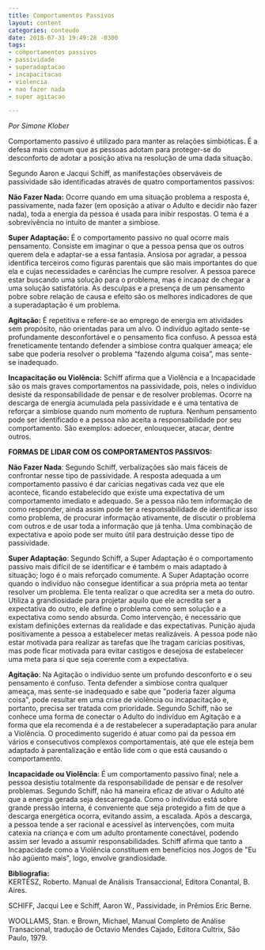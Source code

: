 ```yaml
---
title: Comportamentos Passivos
layout: content
categories: conteudo
date: 2018-07-31 19:49:28 -0300
tags:
- comportamentos passivos
- passividade
- superadaptacao
- incapacitacao
- violencia
- nao fazer nada
- super agitacao

---
```

_Por Simone Klober_

Comportamento passivo é utilizado para manter as relações simbióticas. É a defesa mais comum que as pessoas adotam para proteger-se do desconforto de adotar a posição ativa na resolução de uma dada situação.

Segundo Aaron e Jacqui Schiff, as manifestações observáveis de passividade são identificadas através de quatro comportamentos passivos:

**Não Fazer Nada:** Ocorre quando em uma situação problema a resposta é, passivamente, nada fazer (em oposição a ativar o Adulto e decidir não fazer nada), toda a energia da pessoa é usada para inibir respostas. O tema é a sobrevivência no intuito de manter a simbiose.

**Super Adaptação:** É o comportamento passivo no qual ocorre mais pensamento. Consiste em imaginar o que a pessoa pensa que os outros querem dela e adaptar-se a essa fantasia. Ansiosa por agradar, a pessoa identifica terceiros como figuras parentais que são mais importantes do que ela e cujas necessidades e carências lhe cumpre resolver. A pessoa parece estar buscando uma solução para o problema, mas é incapaz de chegar a uma solução satisfatória. As desculpas e a presença de um pensamento pobre sobre relação de causa e efeito são os melhores indicadores de que a superadaptação é um problema.

**Agitação:** É repetitiva e refere-se ao emprego de energia em atividades sem propósito, não orientadas para um alvo. O indivíduo agitado sente-se profundamente desconfortável e o pensamento fica confuso. A pessoa está freneticamente tentando defender a simbiose contra qualquer ameaça; ele sabe que poderia resolver o problema “fazendo alguma coisa”, mas sente-se inadequado.

**Incapacitação ou Violência:** Schiff afirma que a Violência e a Incapacidade são os mais graves comportamentos na passividade, pois, neles o indivíduo desiste da responsabilidade de pensar e de resolver problemas. Ocorre na descarga de energia acumulada pela passividade e é uma tentativa de reforçar a simbiose quando num momento de ruptura. Nenhum pensamento pode ser identificado e a pessoa não aceita a responsabilidade por seu comportamento. São exemplos: adoecer, enlouquecer, atacar, dentre outros.

**FORMAS DE LIDAR COM OS COMPORTAMENTOS PASSIVOS:**

**Não Fazer Nada**: Segundo Schiff, verbalizações são mais fáceis de confrontar nesse tipo de passividade. A resposta adequada a um comportamento passivo é dar carícias negativas cada vez que ele acontece, ficando estabelecido que existe uma expectativa de um comportamento imediato e adequado. Se a pessoa não tem informação de como responder, ainda assim pode ter a responsabilidade de identificar isso como problema, de procurar informação ativamente, de discutir o problema com outros e de usar toda a informação que já tenha. Uma combinação de expectativa e apoio pode ser muito útil para destruição desse tipo de passividade.

**Super Adaptação**: Segundo Schiff, a Super Adaptação é o comportamento passivo mais difícil de se identificar e é também o mais adaptado à situação; logo é o mais reforçado comumente. A Super Adaptação ocorre quando o indivíduo não consegue identificar a sua própria meta ao tentar resolver um problema. Ele tenta realizar o que acredita ser a meta do outro. Utiliza a grandiosidade para projetar aquilo que ele acredita ser a expectativa do outro, ele define o problema como sem solução e a expectativa como sendo absurda. Como intervenção, é necessário que existam definições externas da realidade e das expectativas. Punição ajuda positivamente a pessoa a estabelecer metas realizáveis. A pessoa pode não estar motivada para realizar as tarefas que lhe tragam carícias positivas, mas pode ficar motivada para evitar castigos e desejosa de estabelecer uma meta para si que seja coerente com a expectativa.

**Agitação**: Na Agitação o indivíduo sente um profundo desconforto e o seu pensamento é confuso. Tenta defender a simbiose contra qualquer ameaça, mas sente-se inadequado e sabe que "poderia fazer alguma coisa", pode resultar em uma crise de violência ou incapacitação e, portanto, precisa ser tratada com prioridade. Segundo Schiff, não se conhece uma forma de conectar o Adulto do indivíduo em Agitação e a forma que ela recomenda é a de restabelecer a superadaptação para anular a Violência. O procedimento sugerido é atuar como pai da pessoa em vários e consecutivos complexos comportamentais, até que ele esteja bem adaptado à parentalização e então lide com o que está causando o comportamento.

**Incapacidade ou Violência**: É um comportamento passivo final; nele a pessoa desistiu totalmente da responsabilidade de pensar e de resolver problemas. Segundo Schiff, não há maneira eficaz de ativar o Adulto até que a energia gerada seja descarregada. Como o indivíduo está sobre grande pressão interna, é conveniente que seja protegido a fim de que a descarga energética ocorra, evitando assim, a escalada. Após a descarga, a pessoa tende a ser racional e acessível às intervenções, com muita catexia na criança e com um adulto prontamente conectável, podendo assim ser levado a assumir responsabilidades. Schiff afirma que tanto a Incapacidade como a Violência constituem em benefícios nos Jogos de "Eu não agüento mais", logo, envolve grandiosidade.

**Bibliografia:**  
KERTÉSZ, Roberto. Manual de Análisis Transaccional, Editora Conantal, B. Aires. 

SCHIFF, Jacqui Lee e Schiff, Aaron W., Passividade, in Prêmios Eric Berne. 

WOOLLAMS, Stan. e Brown, Michael, Manual Completo de Análise Transacional, tradução de Octavio Mendes Cajado, Editora Cultrix, São Paulo, 1979. 